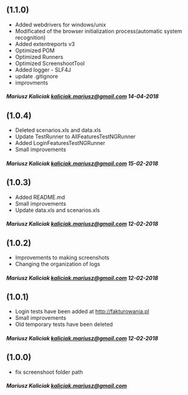 (1.1.0)
-------------

+ Added webdrivers for windows/unix
+ Modificated of the browser initialization process(automatic system recognition)
+ Added extentreports v3
+ Optimized POM
+ Optimized Runners
+ Optimized ScreenshootTool
+ Added logger - SLF4J
+ update .gitignore
+ improvments

##### Mariusz Kaliciak <kaliciak.mariusz@gmail.com> 14-04-2018

(1.0.4)
-------------

+ Deleted scenarios.xls and data.xls
+ Update TestRunner to AllFeaturesTestNGRunner
+ Added LoginFeaturesTestNGRunner
+ Small improvements

##### Mariusz Kaliciak <kaliciak.mariusz@gmail.com> 15-02-2018

(1.0.3)
-------------

+ Added README.md
+ Small improvements
+ Update data.xls and scenarios.xls

##### Mariusz Kaliciak <kaliciak.mariusz@gmail.com> 12-02-2018

(1.0.2)
-------------

+ Improvements to making screenshots
+ Changing the organization of logs

##### Mariusz Kaliciak <kaliciak.mariusz@gmail.com> 12-02-2018

(1.0.1)
-------------

+ Login tests have been added at http://fakturowania.pl
+ Small improvements
+ Old temporary tests have been deleted

##### Mariusz Kaliciak <kaliciak.mariusz@gmail.com> 12-02-2018

(1.0.0)
-------------

+ fix screenshoot folder path

##### Mariusz Kaliciak <kaliciak.mariusz@gmail.com>